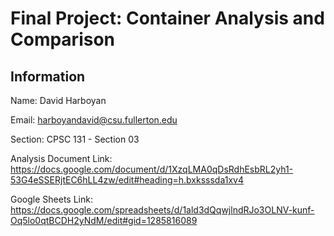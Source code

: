 # Final Project: Container Analysis and Comparison

## Information

Name: David Harboyan

Email: harboyandavid@csu.fullerton.edu

Section: CPSC 131 - Section 03

Analysis Document Link: https://docs.google.com/document/d/1XzqLMA0qDsRdhEsbRL2yh1-53G4eSSERjtEC6hLL4zw/edit#heading=h.bxksssda1xv4

Google Sheets Link: https://docs.google.com/spreadsheets/d/1ald3dQqwjlndRJo3OLNV-kunf-Oq5lo0qtBCDH2yNdM/edit#gid=1285816089